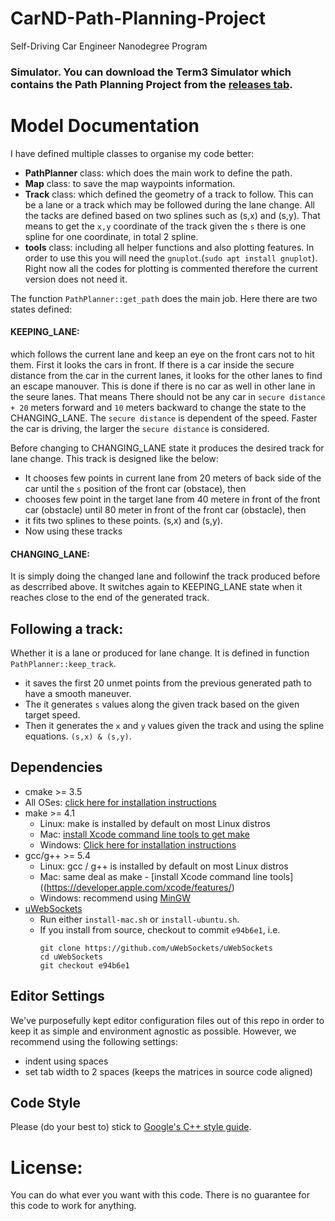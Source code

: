 # CarND-Path-Planning-Project
Self-Driving Car Engineer Nanodegree Program
   
### Simulator. You can download the Term3 Simulator which contains the Path Planning Project from the [releases tab](https://github.com/udacity/self-driving-car-sim/releases).

# Model Documentation

I have defined multiple classes to organise my code better:
* **PathPlanner** class: which does the main work to define the path.
* **Map** class: to save the map waypoints information.
* **Track** class: which defined the geometry of a track to follow. This can be a lane or a 
track which may be followed during the lane change. All the tacks are defined based on two splines such as (s,x) and 
(s,y). That means to get the `x,y` coordinate of the track given the `s` there is one spline for one coordinate, in total 2 spline.
* **tools** class: including all helper functions and also plotting features. In order to use this you will need the `gnuplot`.(`sudo apt install gnuplot`). Right now all the codes for plotting is commented therefore the current version does not need it.

The function `PathPlanner::get_path` does the main job. Here there are two states defined:

#### KEEPING_LANE:
which follows the current lane and keep an eye on the front cars not to hit them.
First it looks the cars in front. If there is a car inside the secure distance from the car in the current lanes, it looks 
for the other lanes to find an escape manouver. This is done if there is no car as well in other lane in the seure lanes. 
That means There should not be any car in `secure distance + 20` meters forward and `10` meters backward to change the 
state to the CHANGING_LANE. The `secure distance` is dependent of the speed. Faster the car is driving, the larger the `secure distance` is considered.

Before changing to CHANGING_LANE state it produces the desired track for lane change. This track is designed like the below:
* It chooses few points in current lane from 20 meters of back side of the car until the `s` position of the front car (obstace), then
* chooses few point in the target lane from 40 metere in front of the front car (obstacle) until 80 meter in front of the front car (obstacle), then
* it fits two splines to these points. (s,x) and (s,y).
* Now using these tracks
#### CHANGING_LANE:
It is simply doing the changed lane and followinf the track produced before as descrribed above. It switches again to KEEPING_LANE state when it reaches close to the end of the generated track.

## Following a track:
Whether it is a lane or produced for lane change. It is defined in function `PathPlanner::keep_track`.
* it saves the first 20 unmet points from the previous generated path to have a smooth maneuver.
* The it generates `s` values along the given track based on the given target speed.
* Then it generates the `x` and `y` values given the track and using the spline equations. `(s,x) & (s,y)`.

## Dependencies

* cmake >= 3.5
 * All OSes: [click here for installation instructions](https://cmake.org/install/)
* make >= 4.1
  * Linux: make is installed by default on most Linux distros
  * Mac: [install Xcode command line tools to get make](https://developer.apple.com/xcode/features/)
  * Windows: [Click here for installation instructions](http://gnuwin32.sourceforge.net/packages/make.htm)
* gcc/g++ >= 5.4
  * Linux: gcc / g++ is installed by default on most Linux distros
  * Mac: same deal as make - [install Xcode command line tools]((https://developer.apple.com/xcode/features/)
  * Windows: recommend using [MinGW](http://www.mingw.org/)
* [uWebSockets](https://github.com/uWebSockets/uWebSockets)
  * Run either `install-mac.sh` or `install-ubuntu.sh`.
  * If you install from source, checkout to commit `e94b6e1`, i.e.
    ```
    git clone https://github.com/uWebSockets/uWebSockets 
    cd uWebSockets
    git checkout e94b6e1
    ```

## Editor Settings

We've purposefully kept editor configuration files out of this repo in order to
keep it as simple and environment agnostic as possible. However, we recommend
using the following settings:

* indent using spaces
* set tab width to 2 spaces (keeps the matrices in source code aligned)

## Code Style

Please (do your best to) stick to [Google's C++ style guide](https://google.github.io/styleguide/cppguide.html).

# License:
You can do what ever you want with this code.
There is no guarantee for this code to work for anything.
